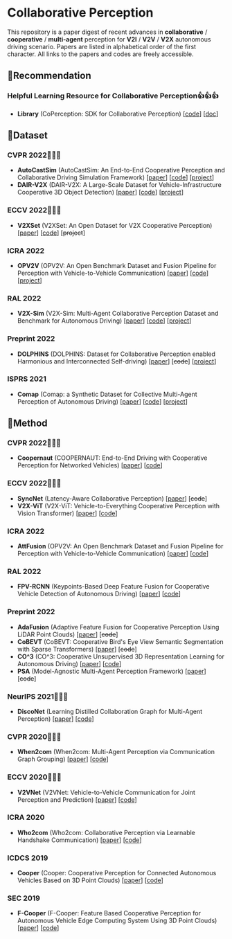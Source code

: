 # Collaborative Perception

This repository is a paper digest of recent advances in **collaborative** / **cooperative** / **multi-agent** perception for **V2I** / **V2V** / **V2X** autonomous driving scenario. Papers are listed in alphabetical order of the first character. All links to the papers and codes are freely accessible.



## :star2:Recommendation

### Helpful Learning Resource for Collaborative Perception:thumbsup::thumbsup::thumbsup:

- **Library** (CoPerception: SDK for Collaborative Perception) [[code](https://github.com/coperception/coperception)] [[doc](https://coperception.readthedocs.io/en/latest/)]



## :bookmark:Dataset

### CVPR 2022:tada::tada::tada:

- **AutoCastSim** (AutoCastSim: An End-to-End Cooperative Perception and Collaborative Driving Simulation Framework) [[paper](https://arxiv.org/abs/2205.02222)] [[code](https://github.com/hangqiu/AutoCastSim)] [[project](https://utexas.app.box.com/v/coopernaut-dataset)]
- **DAIR-V2X** (DAIR-V2X: A Large-Scale Dataset for Vehicle-Infrastructure Cooperative 3D Object Detection) [[paper](https://arxiv.org/abs/2204.05575)] [[code](https://github.com/AIR-THU/DAIR-V2X)] [[project](https://thudair.baai.ac.cn/index)]

### ECCV 2022:tada::tada::tada:

- **V2XSet** (V2XSet: An Open Dataset for V2X Cooperative Perception) [[paper](https://arxiv.org/abs/2203.10638)] [[code](https://github.com/DerrickXuNu/OpenCOOD)] [~~project~~]

### ICRA 2022

- **OPV2V** (OPV2V: An Open Benchmark Dataset and Fusion Pipeline for Perception with Vehicle-to-Vehicle Communication) [[paper](https://arxiv.org/abs/2109.07644)] [[code](https://github.com/DerrickXuNu/OpenCOOD)] [[project](https://mobility-lab.seas.ucla.edu/opv2v/)]

### RAL 2022

- **V2X-Sim** (V2X-Sim: Multi-Agent Collaborative Perception Dataset and Benchmark for Autonomous Driving) [[paper](https://arxiv.org/abs/2202.08449)] [[code](https://github.com/ai4ce/V2X-Sim/)] [[project](https://ai4ce.github.io/V2X-Sim/)]

### Preprint 2022

- **DOLPHINS** (DOLPHINS: Dataset for Collaborative Perception enabled Harmonious and Interconnected Self-driving) [[paper](https://arxiv.org/abs/2207.07609)] [~~code~~] [[project](https://dolphins-dataset.net/)]

### ISPRS 2021

- **Comap** (Comap: a Synthetic Dataset for Collective Multi-Agent Perception of Autonomous Driving) [[paper](https://ui.adsabs.harvard.edu/abs/2021ISPAr43B2..255Y/abstract)] [[code](https://github.com/YuanYunshuang/cosense-simulation)] [[project](https://seafile.cloud.uni-hannover.de/d/1c52826e98d34c0399a4/)]



## :bookmark:Method

### CVPR 2022:tada::tada::tada:

- **Coopernaut** (COOPERNAUT: End-to-End Driving with Cooperative Perception for Networked Vehicles) [[paper](https://arxiv.org/abs/2205.02222)] [[code](https://github.com/UT-Austin-RPL/Coopernaut)]

### ECCV 2022:tada::tada::tada:

- **SyncNet** (Latency-Aware Collaborative Perception) [[paper](https://arxiv.org/abs/2207.08560)] [~~code~~]
- **V2X-ViT** (V2X-ViT: Vehicle-to-Everything Cooperative Perception with Vision Transformer) [[paper](https://arxiv.org/abs/2203.10638)] [[code](https://github.com/DerrickXuNu/v2x-vit)]

### ICRA 2022

- **AttFusion** (OPV2V: An Open Benchmark Dataset and Fusion Pipeline for Perception with Vehicle-to-Vehicle Communication) [[paper](https://arxiv.org/abs/2109.07644)] [[code](https://github.com/DerrickXuNu/OpenCOOD)]

### RAL 2022

- **FPV-RCNN** (Keypoints-Based Deep Feature Fusion for Cooperative Vehicle Detection of Autonomous Driving) [[paper](https://arxiv.org/abs/2109.11615)] [[code](https://github.com/YuanYunshuang/FPV_RCNN)]

### Preprint 2022

- **AdaFusion** (Adaptive Feature Fusion for Cooperative Perception Using LiDAR Point Clouds) [[paper](https://arxiv.org/abs/2208.00116)] [~~code~~]
- **CoBEVT** (CoBEVT: Cooperative Bird's Eye View Semantic Segmentation with Sparse Transformers) [[paper](https://arxiv.org/abs/2207.02202)] [~~code~~]
- **CO^3** (CO^3: Cooperative Unsupervised 3D Representation Learning for Autonomous Driving) [[paper](https://arxiv.org/abs/2206.04028)] [[code](https://github.com/Runjian-Chen/CO3)]
- **PSA** (Model-Agnostic Multi-Agent Perception Framework) [[paper](https://arxiv.org/abs/2203.13168)] [~~code~~]

### NeurIPS 2021:tada::tada::tada:

- **DiscoNet** (Learning Distilled Collaboration Graph for Multi-Agent Perception) [[paper](https://arxiv.org/abs/2111.00643)] [[code](https://github.com/ai4ce/DiscoNet)]

### CVPR 2020:tada::tada::tada:

- **When2com** (When2com: Multi-Agent Perception via Communication Graph Grouping) [[paper](https://arxiv.org/abs/2006.00176)] [[code](https://github.com/GT-RIPL/MultiAgentPerception)]

### ECCV 2020:tada::tada::tada:

- **V2VNet** (V2VNet: Vehicle-to-Vehicle Communication for Joint Perception and Prediction) [[paper](https://arxiv.org/abs/2008.07519)] [[code](https://github.com/coperception/coperception)]

### ICRA 2020

- **Who2com** (Who2com: Collaborative Perception via Learnable Handshake Communication) [[paper](https://arxiv.org/abs/2003.09575)] [[code](https://github.com/GT-RIPL/MultiAgentPerception)]

### ICDCS 2019

- **Cooper** (Cooper: Cooperative Perception for Connected Autonomous Vehicles Based on 3D Point Clouds) [[paper](https://arxiv.org/abs/1905.05265)] [[code](https://github.com/DerrickXuNu/OpenCOOD)]

### SEC 2019

- **F-Cooper** (F-Cooper: Feature Based Cooperative Perception for Autonomous Vehicle Edge Computing System Using 3D Point Clouds) [[paper](https://arxiv.org/abs/1909.06459)] [[code](https://github.com/DerrickXuNu/OpenCOOD)]

